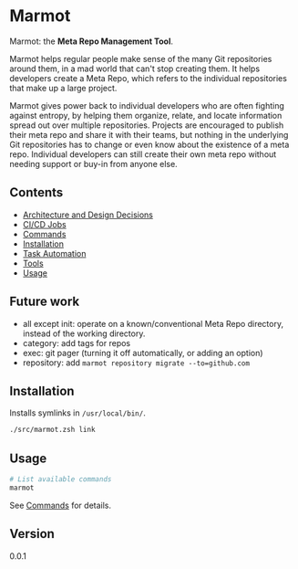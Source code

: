 # Marmot

Marmot: the **Meta Repo Management Tool**.

Marmot helps regular people make sense of the many Git repositories around them, in a mad world that
can't stop creating them.  It helps developers create a Meta Repo, which refers to the individual
repositories that make up a large project.

Marmot gives power back to individual developers who are often fighting against entropy, by helping
them organize, relate, and locate information spread out over multiple repositories.  Projects are
encouraged to publish their meta repo and share it with their teams, but nothing in the underlying
Git repositories has to change or even know about the existence of a meta repo.  Individual
developers can still create their own meta repo without needing support or buy-in from anyone else.

## Contents

- [Architecture and Design Decisions](./doc/decisions.md)
- [CI/CD Jobs](./doc/cicd-jobs.md)
- [Commands](./doc/commands.md)
- [Installation](#installation)
- [Task Automation](./doc/task-automation.md)
- [Tools](./doc/tools.md)
- [Usage](#usage)

## Future work

- all except init: operate on a known/conventional Meta Repo directory, instead of the working
  directory.
- category: add tags for repos
- exec: git pager (turning it off automatically, or adding an option)
- repository: add `marmot repository migrate --to=github.com`

## Installation

Installs symlinks in `/usr/local/bin/`.

```sh
./src/marmot.zsh link
```

## Usage

```sh
# List available commands
marmot
```

See [Commands](./doc/commands.md) for details.

## Version

0.0.1
